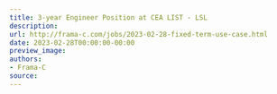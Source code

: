 ```yaml
---
title: 3-year Engineer Position at CEA LIST - LSL
description:
url: http://frama-c.com/jobs/2023-02-28-fixed-term-use-case.html
date: 2023-02-28T00:00:00-00:00
preview_image:
authors:
- Frama-C
source:
---
```



